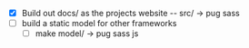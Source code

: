 * [x] Build out docs/ as the projects website -- src/ -> pug sass 
* [ ] build a static model for other frameworks
	* [ ] make model/ -> pug sass js